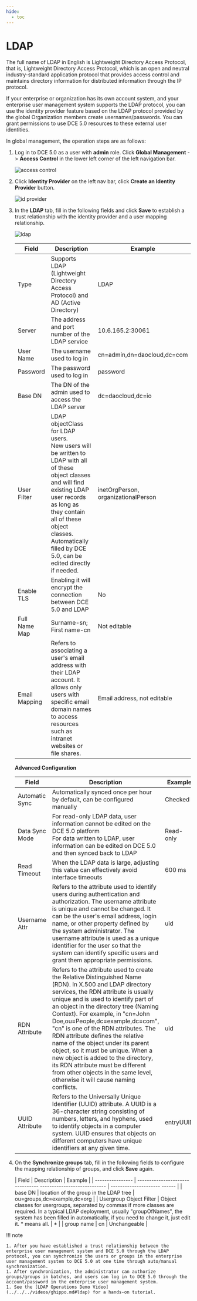 ```yaml
---
hide:
  - toc
---
```


# LDAP

The full name of LDAP in English is Lightweight Directory Access Protocol, that is, Lightweight Directory Access Protocol, which is an open and neutral industry-standard application protocol that provides access control and maintains directory information for distributed information through the IP protocol.

If your enterprise or organization has its own account system, and your enterprise user management system supports the LDAP protocol, you can use the identity provider feature based on the LDAP protocol provided by the global Organization members create usernames/passwords.
You can grant permissions to use DCE 5.0 resources to these external user identities.

In global management, the operation steps are as follows:

1. Log in to DCE 5.0 as a user with __admin__ role. Click __Global Management__ -> __Access Control__ in the lower left corner of the left navigation bar.

    ![access control](https://docs.daocloud.io/daocloud-docs-images/docs/en/docs/ghippo/images/ws01.png)

1. Click __Identity Provider__ on the left nav bar, click __Create an Identity Provider__ button.

    ![id provider](https://docs.daocloud.io/daocloud-docs-images/docs/en/docs/ghippo/images/ldap00.png)

1. In the __LDAP__ tab, fill in the following fields and click __Save__ to establish a trust relationship with the identity provider and a user mapping relationship.

    ![ldap](https://docs.daocloud.io/daocloud-docs-images/docs/en/docs/ghippo/images/ldap01.png)

    | Field         | Description                                                  | Example                             |
    | ------------- | ------------------------------------------------------------ | ----------------------------------- |
    | Type          | Supports LDAP (Lightweight Directory Access Protocol) and AD (Active Directory) | LDAP                                |
    | Server        | The address and port number of the LDAP service              | 10.6.165.2:30061                    |
    | User Name     | The username used to log in                                   | cn=admin,dn=daocloud,dc=com          |
    | Password      | The password used to log in                                   | password                            |
    | Base DN       | The DN of the admin used to access the LDAP server            | dc=daocloud,dc=io                   |
    | User Filter   | LDAP objectClass for LDAP users.<br />New users will be written to LDAP with all of these object classes and will find existing LDAP user records as long as they contain all of these object classes. <br/>Automatically filled by DCE 5.0, can be edited directly if needed. | inetOrgPerson, organizationalPerson |
    | Enable TLS    | Enabling it will encrypt the connection between DCE 5.0 and LDAP | No                                  |
    | Full Name Map | Surname-sn; First name-cn                                     | Not editable                        |
    | Email Mapping | Refers to associating a user's email address with their LDAP account. It allows only users with specific email domain names to access resources such as intranet websites or file shares. | Email address, not editable          |

    **Advanced Configuration**

    | Field           | Description                                                  | Example |
    | --------------- | ------------------------------------------------------------ | ------- |
    | Automatic Sync  | Automatically synced once per hour by default, can be configured manually | Checked |
    | Data Sync Mode  | For read-only LDAP data, user information cannot be edited on the DCE 5.0 platform<br />For data written to LDAP, user information can be edited on DCE 5.0 and then synced back to LDAP | Read-only |
    | Read Timeout    | When the LDAP data is large, adjusting this value can effectively avoid interface timeouts | 600 ms  |
    | Username Attr   | Refers to the attribute used to identify users during authentication and authorization. The username attribute is unique and cannot be changed. It can be the user's email address, login name, or other property defined by the system administrator. The username attribute is used as a unique identifier for the user so that the system can identify specific users and grant them appropriate permissions. | uid     |
    | RDN Attribute   | Refers to the attribute used to create the Relative Distinguished Name (RDN). In X.500 and LDAP directory services, the RDN attribute is usually unique and is used to identify part of an object in the directory tree (Naming Context). For example, in "cn=John Doe,ou=People,dc=example,dc=com", "cn" is one of the RDN attributes. The RDN attribute defines the relative name of the object under its parent object, so it must be unique. When a new object is added to the directory, its RDN attribute must be different from other objects in the same level, otherwise it will cause naming conflicts. | uid     |
    | UUID Attribute  | Refers to the Universally Unique Identifier (UUID) attribute. A UUID is a 36-character string consisting of numbers, letters, and hyphens, used to identify objects in a computer system. UUID ensures that objects on different computers have unique identifiers at any given time. | entryUUID |

1. On the __Synchronize groups__ tab, fill in the following fields to configure the mapping relationship of groups, and click __Save__ again.

    | Field | Description | Example |
    | ---------------- | -------------------------------- ---------------------------- | --------------------- ------ |
    | base DN | location of the group in the LDAP tree | ou=groups,dc=example,dc=org |
    | Usergroup Object Filter | Object classes for usergroups, separated by commas if more classes are required. In a typical LDAP deployment, usually "groupOfNames", the system has been filled in automatically, if you need to change it, just edit it. * means all. | * |
    | group name | cn | Unchangeable |

!!! note

    1. After you have established a trust relationship between the enterprise user management system and DCE 5.0 through the LDAP protocol, you can synchronize the users or groups in the enterprise user management system to DCE 5.0 at one time through auto/manual synchronization.
    1. After synchronization, the administrator can authorize groups/groups in batches, and users can log in to DCE 5.0 through the account/password in the enterprise user management system.
    1. See the [LDAP Operations Demo Video](../../../videos/ghippo.md#ldap) for a hands-on tutorial.
